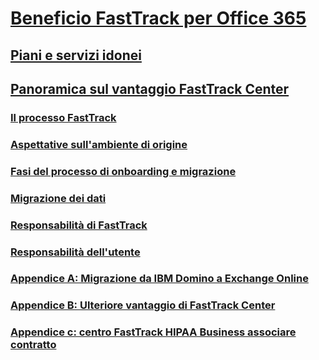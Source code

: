 # [Beneficio FastTrack per Office 365](fasttrack-benefit-for-office-365.md)
## [Piani e servizi idonei](eligible-services-and-plans.md)
## [Panoramica sul vantaggio FastTrack Center](fasttrack-benefit-overview.md)
### [Il processo FastTrack](fasttrack-process.md)
### [Aspettative sull'ambiente di origine](environment-expectations.md)
### [Fasi del processo di onboarding e migrazione](onboarding-and-migration.md)
### [Migrazione dei dati](data-migration.md)
### [Responsabilità di FastTrack](fasttrack-responsibilities.md)
### [Responsabilità dell'utente](your-responsibilities.md)
### [Appendice A: Migrazione da IBM Domino a Exchange Online](from-ibm-domino-to-exchange-online.md)
### [Appendice B: Ulteriore vantaggio di FastTrack Center](fasttrack-additional-benefits.md)
### [Appendice c: centro FastTrack HIPAA Business associare contratto](hipaa-business-associate-agreement.md)

